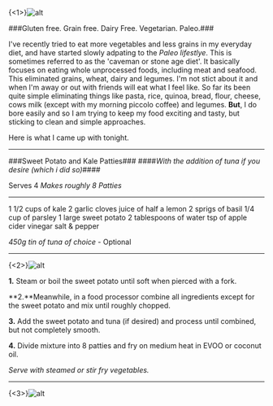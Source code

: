 {<1>}![alt](http://)

###Gluten free. Grain free. Dairy Free. Vegetarian. Paleo.###

I've recently tried to eat more vegetables and less grains in my everyday diet, and have started slowly adpating to the *Paleo lifestlye*. This is sometimes referred to as the 'caveman or stone age diet'. It basically focuses on eating whole unprocessed foods, including meat and seafood. This eliminated grains, wheat, dairy and legumes. 
I'm not stict about it and when I'm away or out with friends will eat what I feel like. So far its been quite simple eliminating things like pasta, rice, quinoa, bread, flour, cheese, cows milk (except with my morning piccolo coffee) and legumes. **But**, I do bore easily and so I am trying to keep my food exciting and tasty, but sticking to clean and simple approaches.

Here is what I came up with tonight. 

___
###Sweet Potato and Kale Patties###
####*With the addition of tuna if you desire (which i did so)*####

Serves 4 
*Makes roughly 8 Patties*
___


1 1/2 cups of kale
2 garlic cloves
juice of half a lemon
2 sprigs of basil
1/4 cup of parsley
1 large sweet potato
2 tablespoons of water 
tsp of apple cider vinegar 
salt & pepper 

*450g tin of tuna of choice*  - Optional
___

{<2>}![alt](http://)

**1.** Steam or boil the sweet potato until soft when pierced with a fork.

**2.**Meanwhile, in a food processor combine all ingredients except for the sweet potato and mix until roughly chopped.

**3.** Add the sweet potato and tuna (if desired) and process until combined, but not completely smooth. 

**4.** Divide mixture into 8 patties and fry on medium heat in EVOO or coconut oil. 

*Serve with steamed or stir fry vegetables.*
___


{<3>}![alt](http://)





